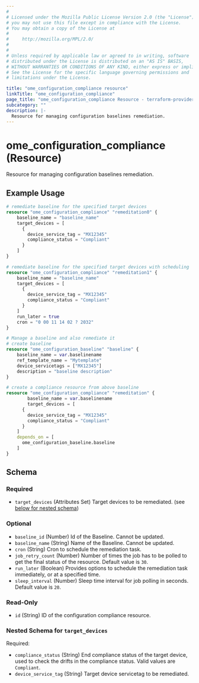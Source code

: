 ```yaml
---
# 
# Licensed under the Mozilla Public License Version 2.0 (the "License");
# you may not use this file except in compliance with the License.
# You may obtain a copy of the License at
# 
#     http://mozilla.org/MPL/2.0/
# 
# 
# Unless required by applicable law or agreed to in writing, software
# distributed under the License is distributed on an "AS IS" BASIS,
# WITHOUT WARRANTIES OR CONDITIONS OF ANY KIND, either express or implied.
# See the License for the specific language governing permissions and
# limitations under the License.

title: "ome_configuration_compliance resource"
linkTitle: "ome_configuration_compliance"
page_title: "ome_configuration_compliance Resource - terraform-provider-ome"
subcategory: ""
description: |-
  Resource for managing configuration baselines remediation.
---
```


# ome_configuration_compliance (Resource)

Resource for managing configuration baselines remediation.


## Example Usage

```terraform
# remediate baseline for the specified target devices 
resource "ome_configuration_compliance" "remeditation0" {
	baseline_name = "baseline_name"
	target_devices = [
      {
        device_service_tag = "MX12345"
        compliance_status = "Compliant"
      }
    ]
}

# remediate baseline for the specified target devices with scheduling
resource "ome_configuration_compliance" "remeditation1" {
	baseline_name = "baseline_name"
	target_devices = [
      {
        device_service_tag = "MX12345"
        compliance_status = "Compliant"
      }
    ]
    run_later = true
    cron = "0 00 11 14 02 ? 2032"
}

# Manage a baseline and also remediate it
# create baseline 
resource "ome_configuration_baseline" "baseline" {
	baseline_name = var.baselinename
	ref_template_name = "Mytemplate"
	device_servicetags = ["MX12345"]
	description = "baseline description"
}

# create a compliance resource from above baseline
resource "ome_configuration_compliance" "remeditation" {
		baseline_name = var.baselinename
		target_devices = [
      {
        device_service_tag = "MX12345"
        compliance_status = "Compliant"
      }
    ]
    depends_on = [
      ome_configuration_baseline.baseline
    ]
}
```

<!-- schema generated by tfplugindocs -->
## Schema

### Required

- `target_devices` (Attributes Set) Target devices to be remediated. (see [below for nested schema](#nestedatt--target_devices))

### Optional

- `baseline_id` (Number) Id of the Baseline. Cannot be updated.
- `baseline_name` (String) Name of the Baseline. Cannot be updated.
- `cron` (String) Cron to schedule the remediation task.
- `job_retry_count` (Number) Number of times the job has to be polled to get the final status of the resource. Default value is `30`.
- `run_later` (Boolean) Provides options to schedule the remediation task immediately, or at a specified time.
- `sleep_interval` (Number) Sleep time interval for job polling in seconds. Default value is `20`.

### Read-Only

- `id` (String) ID of the configuration compliance resource.

<a id="nestedatt--target_devices"></a>
### Nested Schema for `target_devices`

Required:

- `compliance_status` (String) End compliance status of the target device, used to check the drifts in the compliance status. Valid values are `Compliant`.
- `device_service_tag` (String) Target device servicetag to be remediated.

